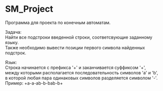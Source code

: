 # SM_Project
Программа для проекта по конечным автоматам.

Задача:  
Найти все подстроки введенной строки, соответсвующие заданному языку.  
Также необходимо вывести позиции первого символа найденных подстрок.

Язык:  
Строка начинается с префикса '+' и заканчивается суффиксом '+', между которыми располагается последовательность символов 'a' и 'b', в которой любая пара одинаковых символов разделяется символом '-'.  
Пример: +a-a-ab-b-bab-b+

